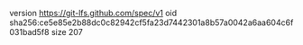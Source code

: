 version https://git-lfs.github.com/spec/v1
oid sha256:ce5e85e2b88dc0c82942cf5fa23d7442301a8b57a0042a6aa604c6f031bad5f8
size 207
